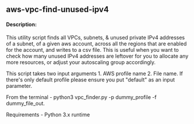 ## aws-vpc-find-unused-ipv4

#### Description:  
<p> This utility script finds all VPCs, subnets, & unused private IPv4 addresses of a subnet, of a given aws account, across all the regions that are enabled for the account, and writes to a csv file. This is useful when you want to check how many unused IPv4 addresses are leftover for you to allocate any more resources, or adjust your autoscaling group accordingly.</p>

<p>This script takes two input arguments 1. AWS profile name 2. File name. If there's only default profile please ensure you put "default" as an input parameter.</p>

<p>From the terminal - python3 vpc_finder.py -p dummy_profile -f dummy_file_out. </p>
<p>Requirements - Python 3.x runtime</p>
